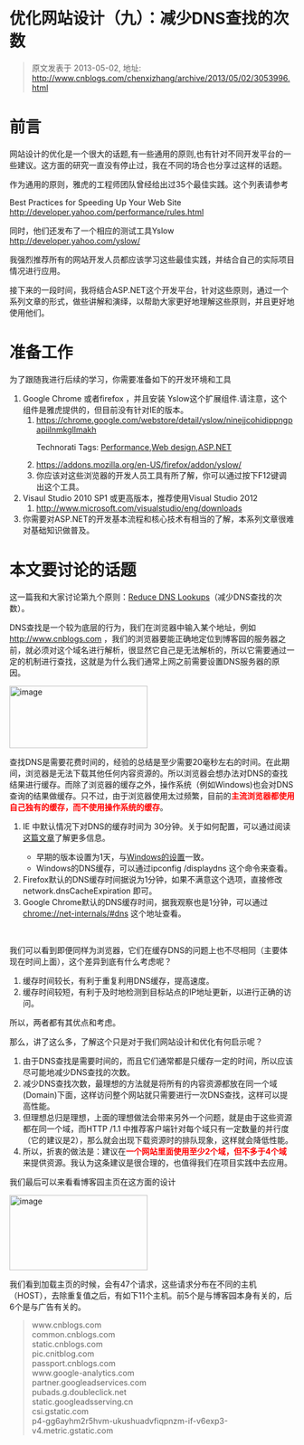 # 优化网站设计（九）：减少DNS查找的次数 
> 原文发表于 2013-05-02, 地址: http://www.cnblogs.com/chenxizhang/archive/2013/05/02/3053996.html 


<h1>前言</h1> <p>网站设计的优化是一个很大的话题,有一些通用的原则,也有针对不同开发平台的一些建议。这方面的研究一直没有停止过，我在不同的场合也分享过这样的话题。  <p>作为通用的原则，雅虎的工程师团队曾经给出过35个最佳实践。这个列表请参考  <p>Best Practices for Speeding Up Your Web Site&nbsp; <a href="http://developer.yahoo.com/performance/rules.html">http://developer.yahoo.com/performance/rules.html</a>  <p>同时，他们还发布了一个相应的测试工具Yslow <a href="http://developer.yahoo.com/yslow/">http://developer.yahoo.com/yslow/</a>  <p>我强烈推荐所有的网站开发人员都应该学习这些最佳实践，并结合自己的实际项目情况进行应用。  <p>接下来的一段时间，我将结合ASP.NET这个开发平台，针对这些原则，通过一个系列文章的形式，做些讲解和演绎，以帮助大家更好地理解这些原则，并且更好地使用他们。  <h1>准备工作</h1> <p>为了跟随我进行后续的学习，你需要准备如下的开发环境和工具  <ol> <li>Google Chrome 或者firefox ，并且安装 Yslow这个扩展组件.请注意，这个组件是雅虎提供的，但目前没有针对IE的版本。  <ol> <li><a href="https://chrome.google.com/webstore/detail/yslow/ninejjcohidippngpapiilnmkgllmakh">https://chrome.google.com/webstore/detail/yslow/ninejjcohidippngpapiilnmkgllmakh</a>  <p>Technorati Tags: <a href="http://technorati.com/tags/Performance">Performance</a>,<a href="http://technorati.com/tags/Web+design">Web design</a>,<a href="http://technorati.com/tags/ASP.NET">ASP.NET</a></p> <li><a href="https://addons.mozilla.org/en-US/firefox/addon/yslow/">https://addons.mozilla.org/en-US/firefox/addon/yslow/</a>  <li>你应该对这些浏览器的开发人员工具有所了解，你可以通过按下F12键调出这个工具。</li></ol> <li>Visaul Studio 2010 SP1 或更高版本，推荐使用Visual Studio 2012  <ol> <li><a href="http://www.microsoft.com/visualstudio/eng/downloads">http://www.microsoft.com/visualstudio/eng/downloads</a></li></ol> <li>你需要对ASP.NET的开发基本流程和核心技术有相当的了解，本系列文章很难对基础知识做普及。</li></ol> <h1>本文要讨论的话题</h1> <p>这一篇我和大家讨论第九个原则：<a href="http://developer.yahoo.com/performance/rules.html#dns_lookups">Reduce DNS Lookups</a>（减少DNS查找的次数）。  <p>DNS查找是一个较为底层的行为，我们在浏览器中输入某个地址，例如<a href="http://www.cnblogs.com">http://www.cnblogs.com</a> ，我们的浏览器要能正确地定位到博客园的服务器之前，就必须对这个域名进行解析，很显然它自己是无法解析的，所以它需要通过一定的机制进行查找，这就是为什么我们通常上网之前需要设置DNS服务器的原因。  <p><a href="http://images.cnitblog.com/blog/9072/201305/02084620-1b1514fad0b04ca78d43d1005cabef67.png"><img title="image" border="0" alt="image" src="http://images.cnitblog.com/blog/9072/201305/02084621-c8770d0de7f945f482844db2ecb577db.png" width="244" height="110"></a>  <p>查找DNS是需要花费时间的，经验的总结是至少需要20毫秒左右的时间。在此期间，浏览器是无法下载其他任何内容资源的。所以浏览器会想办法对DNS的查找结果进行缓存。而除了浏览器的缓存之外，操作系统（例如Windows)也会对DNS查询的结果做缓存。只不过，由于浏览器使用太过频繁，目前的<strong><font color="#ff0000">主流浏览器都使用自己独有的缓存，而不使用操作系统的缓存</font></strong>。</p> <ol> <li>IE 中默认情况下对DNS的缓存时间为 30分钟。关于如何配置，可以通过阅读<a href="http://support.microsoft.com/kb/263558" target="_blank">这篇文章</a>了解更多信息。</li> <ul> <li>早期的版本设置为1天，与<a href="http://technet.microsoft.com/en-us/library/cc959517.aspx" target="_blank">Windows的设置</a>一致。 <li>Windows的DNS缓存，可以通过ipconfig /displaydns 这个命令来查看。</li></ul> <li>Firefox默认的DNS缓存时间据说为1分钟，如果不满意这个选项，直接修改 network.dnsCacheExpiration 即可。 <li>Google Chrome默认的DNS缓存时间，据我观察也是1分钟，可以通过<a href="chrome://net-internals/#dns">chrome://net-internals/#dns</a> 这个地址查看。</li></ol> <p>&nbsp;</p> <p>我们可以看到即便同样为浏览器，它们在缓存DNS的问题上也不尽相同（主要体现在时间上面），这个差异到底有什么考虑呢？</p> <ol> <li>缓存时间较长，有利于重复利用DNS缓存，提高速度。</li> <li>缓存时间较短，有利于及时地检测到目标站点的IP地址更新，以进行正确的访问。</li></ol> <p>所以，两者都有其优点和考虑。</p> <p>那么，讲了这么多，了解这个只是对于我们网站设计和优化有何启示呢？</p> <ol> <li>由于DNS查找是需要时间的，而且它们通常都是只缓存一定的时间，所以应该尽可能地减少DNS查找的次数。</li> <li>减少DNS查找次数，最理想的方法就是将所有的内容资源都放在同一个域(Domain)下面，这样访问整个网站就只需要进行一次DNS查找，这样可以提高性能。</li> <li>但理想总归是理想，上面的理想做法会带来另外一个问题，就是由于这些资源都在同一个域，而HTTP /1.1 中推荐客户端针对每个域只有一定数量的并行度（它的建议是2），那么就会出现下载资源时的排队现象，这样就会降低性能。</li> <li>所以，折衷的做法是：建议在<strong><font color="#ff0000">一个网站里面使用至少2个域，但不多于4个域</font></strong>来提供资源。我认为这条建议是很合理的，也值得我们在项目实践中去应用。</li></ol> <p>我们最后可以来看看博客园主页在这方面的设计</p> <p><a href="http://images.cnitblog.com/blog/9072/201305/02084629-0c89c8e9611e4153ac5129ac26c6b4b6.png"><img title="image" border="0" alt="image" src="http://images.cnitblog.com/blog/9072/201305/02084631-e4bddd166acf4dd1aaa4fbae9cc6270f.png" width="244" height="133"></a></p> <p>我们看到加载主页的时候，会有47个请求，这些请求分布在不同的主机（HOST），去除重复值之后，有如下11个主机。前5个是与博客园本身有关的，后6个是与广告有关的。</p> <blockquote> <p>www.cnblogs.com<br>common.cnblogs.com<br>static.cnblogs.com<br>pic.cnitblog.com<br>passport.cnblogs.com<br>www.google-analytics.com<br>partner.googleadservices.com<br>pubads.g.doubleclick.net<br>static.googleadsserving.cn<br>csi.gstatic.com<br>p4-gg6ayhm2r5hvm-ukushuadvfiqpnzm-if-v6exp3-v4.metric.gstatic.com</p></blockquote>